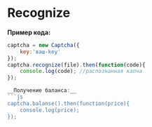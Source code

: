 # Recognize

__Пример кода:__
```js
captcha = new Captcha({
    key:'ваш-key'
});
captcha.recognize(file).then(function(code){
    console.log(code); //распознанная капча
});

__Получение баланса:__
```js
captcha.balanse().then(function(price){
    console.log(price);
});
